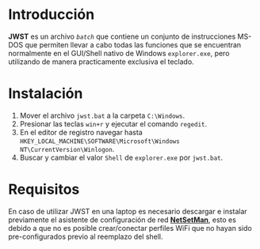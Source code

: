 # Introducción

**JWST** es un archivo _`batch`_ que contiene un conjunto de instrucciones MS-DOS que permiten llevar a cabo todas las funciones que se encuentran normalmente en el GUI/Shell nativo de Windows `explorer.exe`, pero utilizando de manera practicamente exclusiva el teclado.

# Instalación

1. Mover el archivo `jwst.bat` a la carpeta `C:\Windows`.
2. Presionar las teclas `win+r` y ejecutar el comando `regedit`.
3. En el editor de registro navegar hasta `HKEY_LOCAL_MACHINE\SOFTWARE\Microsoft\Windows NT\CurrentVersion\Winlogon`.
4. Buscar y cambiar el valor `Shell` de `explorer.exe` por `jwst.bat`.

# Requisitos

En caso de utilizar JWST en una laptop es necesario descargar e instalar previamente el asistente de configuración de red [**NetSetMan**](https://www.netsetman.com/es/freeware), esto es debido a que no es posible crear/conectar perfiles WiFi que no hayan sido pre-configurados previo al reemplazo del shell.
